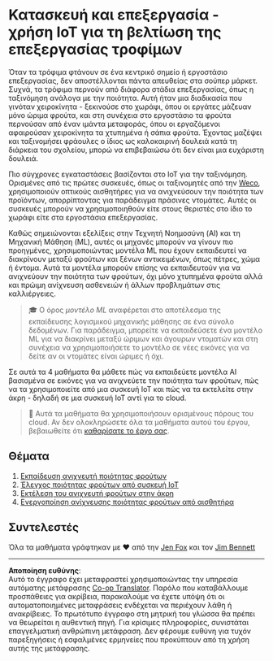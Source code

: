 <!--
CO_OP_TRANSLATOR_METADATA:
{
  "original_hash": "3764e089adf2d5801272bc0895f8498b",
  "translation_date": "2025-08-27T19:56:25+00:00",
  "source_file": "4-manufacturing/README.md",
  "language_code": "el"
}
-->
# Κατασκευή και επεξεργασία - χρήση IoT για τη βελτίωση της επεξεργασίας τροφίμων

Όταν τα τρόφιμα φτάνουν σε ένα κεντρικό σημείο ή εργοστάσιο επεξεργασίας, δεν αποστέλλονται πάντα απευθείας στα σούπερ μάρκετ. Συχνά, τα τρόφιμα περνούν από διάφορα στάδια επεξεργασίας, όπως η ταξινόμηση ανάλογα με την ποιότητα. Αυτή ήταν μια διαδικασία που γινόταν χειροκίνητα - ξεκινούσε στο χωράφι, όπου οι εργάτες μάζευαν μόνο ώριμα φρούτα, και στη συνέχεια στο εργοστάσιο τα φρούτα περνούσαν από έναν ιμάντα μεταφοράς, όπου οι εργαζόμενοι αφαιρούσαν χειροκίνητα τα χτυπημένα ή σάπια φρούτα. Έχοντας μαζέψει και ταξινομήσει φράουλες ο ίδιος ως καλοκαιρινή δουλειά κατά τη διάρκεια του σχολείου, μπορώ να επιβεβαιώσω ότι δεν είναι μια ευχάριστη δουλειά.

Πιο σύγχρονες εγκαταστάσεις βασίζονται στο IoT για την ταξινόμηση. Ορισμένες από τις πρώτες συσκευές, όπως οι ταξινομητές από την [Weco](https://wecotek.com), χρησιμοποιούν οπτικούς αισθητήρες για να ανιχνεύσουν την ποιότητα των προϊόντων, απορρίπτοντας για παράδειγμα πράσινες ντομάτες. Αυτές οι συσκευές μπορούν να χρησιμοποιηθούν είτε στους θεριστές στο ίδιο το χωράφι είτε στα εργοστάσια επεξεργασίας.

Καθώς σημειώνονται εξελίξεις στην Τεχνητή Νοημοσύνη (AI) και τη Μηχανική Μάθηση (ML), αυτές οι μηχανές μπορούν να γίνουν πιο προηγμένες, χρησιμοποιώντας μοντέλα ML που έχουν εκπαιδευτεί να διακρίνουν μεταξύ φρούτων και ξένων αντικειμένων, όπως πέτρες, χώμα ή έντομα. Αυτά τα μοντέλα μπορούν επίσης να εκπαιδευτούν για να ανιχνεύουν την ποιότητα των φρούτων, όχι μόνο χτυπημένα φρούτα αλλά και πρώιμη ανίχνευση ασθενειών ή άλλων προβλημάτων στις καλλιέργειες.

> 🎓 Ο όρος *μοντέλο ML* αναφέρεται στο αποτέλεσμα της εκπαίδευσης λογισμικού μηχανικής μάθησης σε ένα σύνολο δεδομένων. Για παράδειγμα, μπορείτε να εκπαιδεύσετε ένα μοντέλο ML για να διακρίνει μεταξύ ώριμων και άγουρων ντοματών και στη συνέχεια να χρησιμοποιήσετε το μοντέλο σε νέες εικόνες για να δείτε αν οι ντομάτες είναι ώριμες ή όχι.

Σε αυτά τα 4 μαθήματα θα μάθετε πώς να εκπαιδεύετε μοντέλα AI βασισμένα σε εικόνες για να ανιχνεύετε την ποιότητα των φρούτων, πώς να τα χρησιμοποιείτε από μια συσκευή IoT και πώς να τα εκτελείτε στην άκρη - δηλαδή σε μια συσκευή IoT αντί για το cloud.

> 💁 Αυτά τα μαθήματα θα χρησιμοποιήσουν ορισμένους πόρους του cloud. Αν δεν ολοκληρώσετε όλα τα μαθήματα αυτού του έργου, βεβαιωθείτε ότι [καθαρίσατε το έργο σας](../clean-up.md).

## Θέματα

1. [Εκπαίδευση ανιχνευτή ποιότητας φρούτων](./lessons/1-train-fruit-detector/README.md)
1. [Έλεγχος ποιότητας φρούτων από συσκευή IoT](./lessons/2-check-fruit-from-device/README.md)
1. [Εκτέλεση του ανιχνευτή φρούτων στην άκρη](./lessons/3-run-fruit-detector-edge/README.md)
1. [Ενεργοποίηση ανίχνευσης ποιότητας φρούτων από αισθητήρα](./lessons/4-trigger-fruit-detector/README.md)

## Συντελεστές

Όλα τα μαθήματα γράφτηκαν με ♥️ από την [Jen Fox](https://github.com/jenfoxbot) και τον [Jim Bennett](https://GitHub.com/JimBobBennett)

---

**Αποποίηση ευθύνης**:  
Αυτό το έγγραφο έχει μεταφραστεί χρησιμοποιώντας την υπηρεσία αυτόματης μετάφρασης [Co-op Translator](https://github.com/Azure/co-op-translator). Παρόλο που καταβάλλουμε προσπάθειες για ακρίβεια, παρακαλούμε να έχετε υπόψη ότι οι αυτοματοποιημένες μεταφράσεις ενδέχεται να περιέχουν λάθη ή ανακρίβειες. Το πρωτότυπο έγγραφο στη μητρική του γλώσσα θα πρέπει να θεωρείται η αυθεντική πηγή. Για κρίσιμες πληροφορίες, συνιστάται επαγγελματική ανθρώπινη μετάφραση. Δεν φέρουμε ευθύνη για τυχόν παρεξηγήσεις ή εσφαλμένες ερμηνείες που προκύπτουν από τη χρήση αυτής της μετάφρασης.